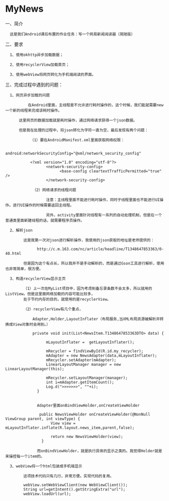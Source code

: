 # MyNews
一、简介

      这是我们Android课后布置的作业任务：写一个网易新闻阅读器（简陋版）

二、要求

      1、使用okhttp异步加载数据；

      2、使用recyclerView加载首页；

      3、使用webView将网页转化为手机端阅读的界面。

三、完成过程中遇到的问题：

      1、网页异步加载的问题
     
              在Android里面，主线程是不允许进行耗时操作的，这个时候，我们能就需要new一个新的线程来完成该耗时操作。
          
          这里网页的数据加载就是耗时操作，通过网络请求获得一个json数据。
          
          但是我在处理的过程中，将json转化为字符一直为空，最后发现有两个问题：
               
               （1）要在AndroidManifest.xml里面获取网络权限：
               
               android:networkSecurityConfig="@xml/network_security_config"
               
               <?xml version="1.0" encoding="utf-8"?>
                      <network-security-config>
                            <base-config cleartextTrafficPermitted="true" />
                      </network-security-config>
                      
                （2）网络请求的线程问题
                
                      注意：主线程里面不能进行耗时操作，同时子线程里面也不能进行UI操作。进行UI操作的时候需要返回主线程。
                      
                      另外，activity里面针对线程有一系列的自动处理机制，但是在一个普通类里面新建线程的话，就需要程序员操作。
      
      2、解析json
            
            这是我第一次对json进行解析操作，我使用的json获取的地址是老师提供的：
            
                  http://c.m.163.com/nc/article/headline/T1348647853363/0-40.html
                  
            但是因为这个有点长，所以我并不是手动解析的，而是通过Gson工具进行解析，使用也非常简单，很方便。
            
      3、构造recyclerView显示主页
      
            （1）上一次在MyList项目中，因为考虑到备忘录条数不会太多，所以就用的ListView。但是这里面网络加载的内容可能比较多，
            处于节约内存的目的，就使用的是recyclerView。
            
            （2）recyclerView有几个重点，
            
                Adapter,Holder,LayoutInflater（布局服务,当XML布局资源被解析并转换成View对象时会用到。）
                
                private void init(List<NewsItem.T1348647853363DTO> data) {

                      mLayoutInflater =  getLayoutInflater();

                      mRecycler = findViewById(R.id.my_recycler);
                      mAdapter = new NewsAdapter(data,mLayoutInflater);
                      mRecycler.setAdapter(mAdapter);
                      LinearLayoutManager manager = new LinearLayoutManager(this);

                      mRecycler.setLayoutManager(manager);
                      int i=mAdapter.getItemCount();
                      Log.d(">>>>>>>", ""+i);
                  }
                  
                  
                  Adapter里面onBindViewHolder,onCreateViewHolder
                  
                   public NewsViewHolder onCreateViewHolder(@NonNull ViewGroup parent, int viewType) {
                        View view =  mLayoutInflater.inflate(R.layout.news_item,parent,false);

                        return new NewsViewHolder(view);
                    }
                  
                  而onBindViewHolder，就是执行具体的显示之类的。我觉得Holder就是来操控每一个item的。
      
      3、webView将一个html包装成手机端显示
            
            这项技术代码只有几行，非常方便。实现代码的复用。
            
            webView.setWebViewClient(new WebViewClient());
            String url=getIntent().getStringExtra("url");
            webView.loadUrl(url);
                
                
                
                    
          
          

